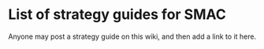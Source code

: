 # List of strategy guides for SMAC

Anyone may post a strategy guide on this wiki, and then add a link to it here.
